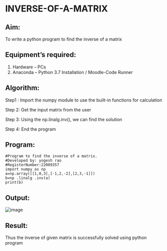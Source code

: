 # INVERSE-OF-A-MATRIX
## Aim:
To write a python program to find the inverse of a matrix
## Equipment’s required:
1. 	Hardware – PCs
2. 	Anaconda – Python 3.7 Installation / Moodle-Code Runner
## Algorithm:
Step1 :
Import the numpy module to use the built-in functions for calculation

Step 2:
Get the input matrix from the user

Step 3:
Using the np.linalg.inv(), we can find the solution

Step 4:
End the program

## Program:
```
#Program to find the inverse of a matrix.
#Developed by: yogesh rao
#RegisterNumber:22009357
import numpy as np
a=np.array([[1,0,3],[-1,2,-2],[2,3,-1]])
b=np .linalg .inv(a)
print(b)
```
## Output:

![image](https://user-images.githubusercontent.com/122008288/227968036-fe1867ee-b9fe-4468-a634-efe48f4dd842.png)

## Result:
Thus the inverse of given matrix is successfully solved using python program


